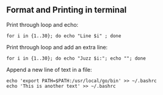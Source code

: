 ## Format and Printing in terminal

Print through loop and echo:

    for i in {1..30}; do echo "Line $i" ; done
  
Print through loop and add an extra line:

    for i in {1..30}; do echo "Juzz $i:"; echo ""; done
    
Append a new line of text in a file:

    echo 'export PATH=$PATH:/usr/local/go/bin' >> ~/.bashrc
    echo 'This is another text' >> ~/.bashrc
